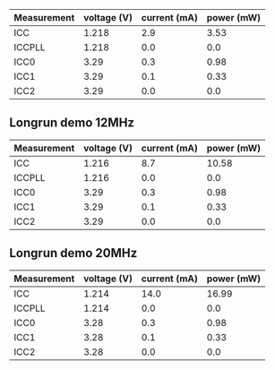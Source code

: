 
| Measurement | voltage (V) | current (mA) | power (mW) |
|-------------|-------------|--------------|:-----------|
| ICC         | 1.218       | 2.9          | 3.53       |
| ICCPLL      | 1.218       | 0.0          | 0.0        |
| ICC0        | 3.29        | 0.3          | 0.98       |
| ICC1        | 3.29        | 0.1          | 0.33       |
| ICC2        | 3.29        | 0.0          | 0.0        |

Longrun demo 12MHz
------------------

| Measurement | voltage (V) | current (mA) | power (mW) |
|-------------|-------------|--------------|:-----------|
| ICC         | 1.216       | 8.7          | 10.58      |
| ICCPLL      | 1.216       | 0.0          | 0.0        |
| ICC0        | 3.29        | 0.3          | 0.98       |
| ICC1        | 3.29        | 0.1          | 0.33       |
| ICC2        | 3.29        | 0.0          | 0.0        |

Longrun demo 20MHz
------------------

| Measurement | voltage (V) | current (mA) | power (mW) |
|-------------|-------------|--------------|:-----------|
| ICC         | 1.214       | 14.0         | 16.99      |
| ICCPLL      | 1.214       | 0.0          | 0.0        |
| ICC0        | 3.28        | 0.3          | 0.98       |
| ICC1        | 3.28        | 0.1          | 0.33       |
| ICC2        | 3.28        | 0.0          | 0.0        |

